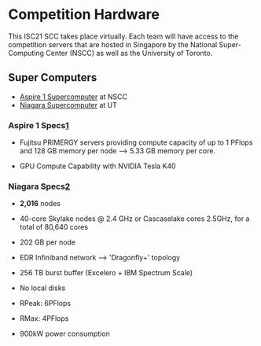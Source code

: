 # Competition Hardware

This ISC21 SCC takes place virtually. Each team will have access to the competition servers that are hosted in Singapore by the National Super-Computing Center (NSCC) as well as the University of Toronto.

## Super Computers
- [Aspire 1 Supercomputer](https://help.nscc.sg/wp-content/uploads/Getting-Started-ASPIRE-1-v1.08-final.pdf) at NSCC
- [Niagara Supercomputer](https://www.scinethpc.ca/niagara/) at UT

### Aspire 1 Specs[1]

 - Fujitsu PRIMERGY servers providing compute capacity of up to 1 PFlops and 128 GB memory per node --> 5.33 GB memory per core.

 - GPU Compute Capability with NVIDIA Tesla K40

 ### Niagara Specs[2]

 - <b>2,016</b> nodes
 - 40-core Skylake nodes @ 2.4 GHz or Cascaselake cores 2.5GHz, for a total of 80,640 cores

 - 202 GB per node

 - EDR Infiniband network --> 'Dragonfly+' topology

 - 256 TB burst buffer (Excelero + IBM Spectrum Scale)

 - No local disks

 - RPeak: 6PFlops

 - RMax: 4PFlops

 - 900kW power consumption

<!-- References -->

 [1]:  [https://help.nscc.sg/softwarehardware-information/]

 [2]:  [https://www.scinethpc.ca/niagara/]

